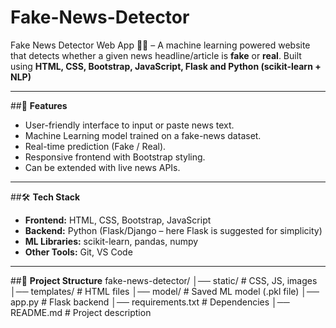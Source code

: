 # Fake-News-Detector
Fake News Detector Web App 📰🤖 – A machine learning powered website that detects whether a given news headline/article is **fake** or **real**. Built using **HTML, CSS, Bootstrap, JavaScript, Flask and Python (scikit-learn + NLP)**

---

##🚀 **Features**
- User-friendly interface to input or paste news text.
- Machine Learning model trained on a fake-news dataset.
- Real-time prediction (Fake / Real).
- Responsive frontend with Bootstrap styling.
- Can be extended with live news APIs.

---

##🛠️ **Tech Stack**
- **Frontend:** HTML, CSS, Bootstrap, JavaScript  
- **Backend:** Python (Flask/Django – here Flask is suggested for simplicity)  
- **ML Libraries:** scikit-learn, pandas, numpy  
- **Other Tools:** Git, VS Code  

---

##📂 **Project Structure**
fake-news-detector/
│── static/ # CSS, JS, images
│── templates/ # HTML files
│── model/ # Saved ML model (.pkl file)
│── app.py # Flask backend
│── requirements.txt # Dependencies
│── README.md # Project description
